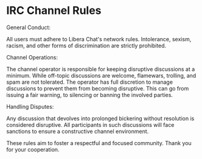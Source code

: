 # IRC Channel Rules

General Conduct:

All users must adhere to Libera Chat's network rules. Intolerance, sexism, racism, and other forms of discrimination are strictly prohibited.

Channel Operations:

The channel operator is responsible for keeping disruptive discussions at a minimum. While off-topic discussions are welcome, flamewars, trolling, and spam are not tolerated. The operator has full discretion to manage discussions to prevent them from becoming disruptive. This can go from issuing a fair warning, to silencing or banning the involved parties.

Handling Disputes:

Any discussion that devolves into prolonged bickering without resolution is considered disruptive. All participants in such discussions will face sanctions to ensure a constructive channel environment.


These rules aim to foster a respectful and focused community. Thank you for your cooperation.
